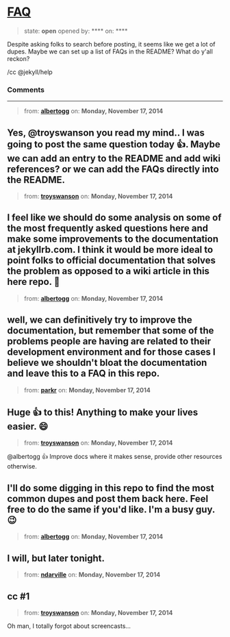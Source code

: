 # [FAQ](https://github.com/jekyll/jekyll-help/issues/195)

> state: **open** opened by: **** on: ****

Despite asking folks to search before posting, it seems like we get a lot of dupes. Maybe we can set up a list of FAQs in the README? What do y&#x27;all reckon?

/cc @jekyll/help 

### Comments

---
> from: [**albertogg**](https://github.com/jekyll/jekyll-help/issues/195#issuecomment-63337954) on: **Monday, November 17, 2014**

Yes, @troyswanson you read my mind.. I was going to post the same question today :+1:. Maybe we can add an entry to the README and add wiki references? or we can add the FAQs directly into the README.
---
> from: [**troyswanson**](https://github.com/jekyll/jekyll-help/issues/195#issuecomment-63338270) on: **Monday, November 17, 2014**

I feel like we should do some analysis on some of the most frequently asked questions here and make some improvements to the documentation at jekyllrb.com. I think it would be more ideal to point folks to official documentation that solves the problem as opposed to a wiki article in this here repo. :thought_balloon: 
---
> from: [**albertogg**](https://github.com/jekyll/jekyll-help/issues/195#issuecomment-63340135) on: **Monday, November 17, 2014**

well, we can definitively try to improve the documentation, but remember that some of the problems people are having are related to their development environment and for those cases I believe we shouldn&#x27;t bloat the documentation and leave this to a FAQ in this repo.
---
> from: [**parkr**](https://github.com/jekyll/jekyll-help/issues/195#issuecomment-63341424) on: **Monday, November 17, 2014**

Huge :+1: to this! Anything to make your lives easier. :smile: 
---
> from: [**troyswanson**](https://github.com/jekyll/jekyll-help/issues/195#issuecomment-63343878) on: **Monday, November 17, 2014**

@albertogg :+1: Improve docs where it makes sense, provide other resources otherwise.

I&#x27;ll do some digging in this repo to find the most common dupes and post them back here. Feel free to do the same if you&#x27;d like. I&#x27;m a busy guy. :wink: 
---
> from: [**albertogg**](https://github.com/jekyll/jekyll-help/issues/195#issuecomment-63344045) on: **Monday, November 17, 2014**

I will, but later tonight.
---
> from: [**ndarville**](https://github.com/jekyll/jekyll-help/issues/195#issuecomment-63374512) on: **Monday, November 17, 2014**

cc #1
---
> from: [**troyswanson**](https://github.com/jekyll/jekyll-help/issues/195#issuecomment-63376609) on: **Monday, November 17, 2014**

Oh man, I totally forgot about screencasts...
